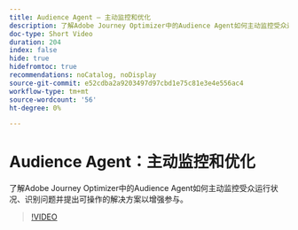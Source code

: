 ```yaml
---
title: Audience Agent — 主动监控和优化
description: 了解Adobe Journey Optimizer中的Audience Agent如何主动监控受众运行状况、识别问题并提出可操作的解决方案以增强参与。
doc-type: Short Video
duration: 204
index: false
hide: true
hidefromtoc: true
recommendations: noCatalog, noDisplay
source-git-commit: e52cdba2a9203497d97cbd1e75c81e3e4e556ac4
workflow-type: tm+mt
source-wordcount: '56'
ht-degree: 0%

---
```



# Audience Agent：主动监控和优化

了解Adobe Journey Optimizer中的Audience Agent如何主动监控受众运行状况、识别问题并提出可操作的解决方案以增强参与。

<!-- 62_S653_3442539_203_audience-agent-proactive-monitoring-and-optimization -->
>[!VIDEO](https://video.tv.adobe.com/v/3460285/?learn=on&enablevpops=true&captions=chi_hans)
